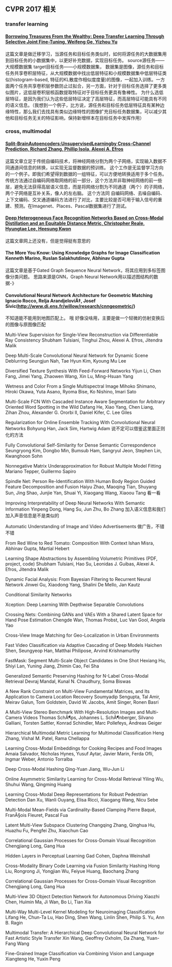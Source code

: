 ## CVPR 2017 相关

### transfer learning

#### [Borrowing Treasures From the Wealthy: Deep Transfer Learning Through Selective Joint Fine-Tuning, Weifeng Ge, Yizhou Yu](https://arxiv.org/pdf/1702.08690.pdf)
这篇文章是做迁移学习，当源任务和目标任务类似时，如何将源任务的大数据集用到目标任务的小数据集中，以更好补充数据，实现目标任务。
source源任务——大规模数据集
target目标任务——小规模数据集，
数据集是图像，源任务和目标任务共享卷积层特征，从大规模数据中找出低层特征和小规模数据集中低层特征类似(histogram-based, 特征的KL散度作相似度度量)的图像，一起加入训练。一方面两个任务共享卷积层参数防止过拟合，另一方面，针对于目标任务选择了更多类似图片，这低层卷积层核函数提取特征对于目标任务更具有鲁棒性。
为什么选低层特征，是因为我们认为这些低层特征决定了高层特征，而高层特征可能具有不同的语义信息。（我想到一个例子，比方说，源任务和目标任务低层特征具有某种边缘特性，那么我们去找具有类似边缘特性的图像扩充目标任务数据集，可以减少其他和目标任务无关的特征影响，保持新增样本在目标任务中发挥作用）


### cross, multimodal
#### [Split-BrainAutoencoders:UnsupervisedLearningby Cross-Channel Prediction, Richard Zhang, Phillip Isola, Alexei A. Efros](https://arxiv.org/pdf/1611.09842.pdf)
这篇文章立足于传统自编码技术，将神经网络分割为两个子网络，实现输入数据不同通道间信息的转换，以实现无监督数据的预训练。
这个工作是无监督学习方向的一个例子。即我们希望得到数据的一组特征，可以方便地转换适用于多个任务。传统方法通过自编码网络取网络的前一部分，这个方法并非取神经网络的前一些层，避免无法获得高层语义信息，而是将网络分割为不同通道（两个）的子网络，两个子网络是互补关系，像人的左右脑。
这个方法同 自编码网络、去噪自编码、上下文编码、交叉通道编码方法进行了对比，主要比较是否可用于输入信号的重建、预测。在Imagenet、Places、Pascal数据集进行了测试。

#### [Deep Heterogeneous Face Recognition Networks Based on Cross-Modal Distillation and an Equitable Distance Metric, Christopher Reale, Hyungtae Lee, Heesung Kwon]()
这篇文章网上还没有，但是觉得挺有意思的


#### The More You Know: Using Knowledge Graphs for Image Classification Kenneth Marino, Ruslan Salakhutdinov, Abhinav Gupta
这篇文章是基于Gated Graph Sequence Neural Network，将其应用到多标签图像分类问题。
思路来源是GNN，Graph Neural Network用以描述图结构的数据-》

#### Convolutional Neural Network Architecture for Geometric Matching Ignacio Rocco, Relja ArandjeloviÄ‡, Josef Sivic(http://www.di.ens.fr/willow/research/cnngeometric/)
不知道能不能用到地图匹配上。
哦 好像没啥用，主要是做一个轻微的仿射变换后的图像与原图像匹配

Multi-View Supervision for Single-View Reconstruction via Differentiable Ray Consistency Shubham Tulsiani, Tinghui Zhou, Alexei A. Efros, Jitendra Malik

Deep Multi-Scale Convolutional Neural Network for Dynamic Scene Deblurring
Seungjun Nah, Tae Hyun Kim, Kyoung Mu Lee

Diversified Texture Synthesis With Feed-Forward Networks
Yijun Li, Chen Fang, Jimei Yang, Zhaowen Wang, Xin Lu, Ming-Hsuan Yang

Wetness and Color From a Single Multispectral Image
Mihoko Shimano, Hiroki Okawa, Yuta Asano, Ryoma Bise, Ko Nishino, Imari Sato

Multi-Scale FCN With Cascaded Instance Aware Segmentation for Arbitrary Oriented Word Spotting in the Wild
Dafang He, Xiao Yang, Chen Liang, Zihan Zhou, Alexander G. Ororbi II, Daniel Kifer, C. Lee Giles

Regularization for Online Ensemble Tracking With Convolutional Neural Networks
Bohyung Han, Jack Sim, Hartwig Adam
说不定可以借鉴这里面正则化的方法

Fully Convolutional Self-Similarity for Dense Semantic Correspondence
Seungryong Kim, Dongbo Min, Bumsub Ham, Sangryul Jeon, Stephen Lin, Kwanghoon Sohn

Nonnegative Matrix Underapproximation for Robust Multiple Model Fitting
Mariano Tepper, Guillermo Sapiro

Spindle Net: Person Re-Identification With Human Body Region Guided Feature Decomposition and Fusion
Haiyu Zhao, Maoqing Tian, Shuyang Sun, Jing Shao, Junjie Yan, Shuai Yi, Xiaogang Wang, Xiaoou Tang
看一看

Improving Interpretability of Deep Neural Networks With Semantic Information
Yinpeng Dong, Hang Su, Jun Zhu, Bo Zhang
加入语义信息和我们加入声音信息是不是类似的

Automatic Understanding of Image and Video Advertisements
做广告，不错不错

From Red Wine to Red Tomato: Composition With Context
Ishan Misra, Abhinav Gupta, Martial Hebert

Learning Shape Abstractions by Assembling Volumetric Primitives (PDF, project, code)
Shubham Tulsiani, Hao Su, Leonidas J. Guibas, Alexei A. Efros, Jitendra Malik

Dynamic Facial Analysis: From Bayesian Filtering to Recurrent Neural Network
Jinwei Gu, Xiaodong Yang, Shalini De Mello, Jan Kautz

Conditional Similarity Networks

Xception: Deep Learning With Depthwise Separable Convolutions

Crossing Nets: Combining GANs and VAEs With a Shared Latent Space for Hand Pose Estimation
Chengde Wan, Thomas Probst, Luc Van Gool, Angela Yao

Cross-View Image Matching for Geo-Localization in Urban Environments

Fast Video Classification via Adaptive Cascading of Deep Models
Haichen Shen, Seungyeop Han, Matthai Philipose, Arvind Krishnamurthy

FastMask: Segment Multi-Scale Object Candidates in One Shot
Hexiang Hu, Shiyi Lan, Yuning Jiang, Zhimin Cao, Fei Sha

Generalized Semantic Preserving Hashing for N-Label Cross-Modal Retrieval
Devraj Mandal, Kunal N. Chaudhury, Soma Biswas

A New Rank Constraint on Multi-View Fundamental Matrices, and Its Application to Camera Location Recovery
Soumyadip Sengupta, Tal Amir, Meirav Galun, Tom Goldstein, David W. Jacobs, Amit Singer, Ronen Basri

A Multi-View Stereo Benchmark With High-Resolution Images and Multi-Camera Videos
Thomas SchÃ¶ps, Johannes L. SchÃ¶nberger, Silvano Galliani, Torsten Sattler, Konrad Schindler, Marc Pollefeys, Andreas Geiger

Hierarchical Multimodal Metric Learning for Multimodal Classification
Heng Zhang, Vishal M. Patel, Rama Chellappa

Learning Cross-Modal Embeddings for Cooking Recipes and Food Images
Amaia Salvador, Nicholas Hynes, Yusuf Aytar, Javier Marin, Ferda Ofli, Ingmar Weber, Antonio Torralba

Deep Cross-Modal Hashing
Qing-Yuan Jiang, Wu-Jun Li

Online Asymmetric Similarity Learning for Cross-Modal Retrieval
Yiling Wu, Shuhui Wang, Qingming Huang

Learning Cross-Modal Deep Representations for Robust Pedestrian Detection
Dan Xu, Wanli Ouyang, Elisa Ricci, Xiaogang Wang, Nicu Sebe

Multi-Modal Mean-Fields via Cardinality-Based Clamping
Pierre Baqué, FranÃ§ois Fleuret, Pascal Fua

Latent Multi-View Subspace Clustering
Changqing Zhang, Qinghua Hu, Huazhu Fu, Pengfei Zhu, Xiaochun Cao

Correlational Gaussian Processes for Cross-Domain Visual Recognition
Chengjiang Long, Gang Hua

Hidden Layers in Perceptual Learning
Gad Cohen, Daphna Weinshall

Cross-Modality Binary Code Learning via Fusion Similarity Hashing
Hong Liu, Rongrong Ji, Yongjian Wu, Feiyue Huang, Baochang Zhang

Correlational Gaussian Processes for Cross-Domain Visual Recognition
Chengjiang Long, Gang Hua

Multi-View 3D Object Detection Network for Autonomous Driving
Xiaozhi Chen, Huimin Ma, Ji Wan, Bo Li, Tian Xia

Multi-Way Multi-Level Kernel Modeling for Neuroimaging Classification
Lifang He, Chun-Ta Lu, Hao Ding, Shen Wang, Linlin Shen, Philip S. Yu, Ann B. Ragin

Multimodal Transfer: A Hierarchical Deep Convolutional Neural Network for Fast Artistic Style Transfer
Xin Wang, Geoffrey Oxholm, Da Zhang, Yuan-Fang Wang

Fine-Grained Image Classification via Combining Vision and Language
Xiangteng He, Yuxin Peng




